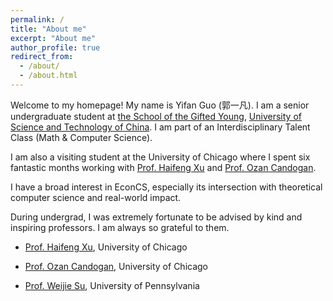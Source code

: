 ```yaml
---
permalink: /
title: "About me"
excerpt: "About me"
author_profile: true
redirect_from: 
  - /about/
  - /about.html
---
```

Welcome to my homepage! My name is Yifan Guo (郭一凡). I am a senior undergraduate student at [the School of the Gifted Young](https://en.scgy.ustc.edu.cn/), [University of Science and Technology of China](http://en.ustc.edu.cn/). I am part of an Interdisciplinary Talent Class (Math & Computer Science).

I am also a visiting student at the University of Chicago where I spent six fantastic months working with [Prof. Haifeng Xu](https://www.haifeng-xu.com/) and [Prof. Ozan Candogan](https://faculty.chicagobooth.edu/ozan-candogan).

I have a broad interest in EconCS, especially its intersection with theoretical computer science and real-world impact.

During undergrad, I was extremely fortunate to be advised by kind and inspiring professors. I am always so grateful to them.

- [Prof. Haifeng Xu](https://www.haifeng-xu.com/), University of Chicago

- [Prof. Ozan Candogan](https://faculty.chicagobooth.edu/ozan-candogan), University of Chicago

- [Prof. Weijie Su](http://stat.wharton.upenn.edu/~suw/), University of Pennsylvania


